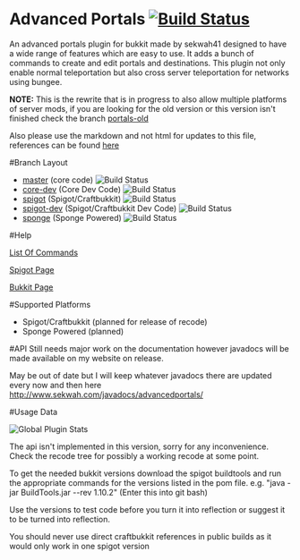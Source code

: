 Advanced Portals <a href="https://travis-ci.org/sekwah41/Advanced-Portals/branches">![Build Status](https://travis-ci.org/sekwah41/Advanced-Portals.svg?branch=master)</a>
================
An advanced portals plugin for bukkit made by sekwah41 designed to have a wide range of features which are easy to use. It adds a bunch of commands to create and edit portals and destinations. This plugin not only enable normal teleportation but also cross server teleportation for networks using bungee.

**NOTE:** This is the rewrite that is in progress to also allow multiple platforms of server mods, if you are looking for the old version or this version isn't finished check the branch <a href="https://github.com/sekwah41/Advanced-Portals/tree/portals-old">portals-old</a>

Also please use the markdown and not html for updates to this file, references can be found [here](https://github.com/adam-p/markdown-here/wiki/Markdown-Cheatsheet)

#Branch Layout
 * [master](https://github.com/sekwah41/Advanced-Portals/) (core code) ![Build Status](https://travis-ci.org/sekwah41/Advanced-Portals.svg?branch=master)
 * [core-dev](https://github.com/sekwah41/Advanced-Portals/tree/core-dev) (Core Dev Code) ![Build Status](https://travis-ci.org/sekwah41/Advanced-Portals.svg?branch=core-dev)
 * [spigot](https://github.com/sekwah41/Advanced-Portals/tree/spigot) (Spigot/Craftbukkit) ![Build Status](https://travis-ci.org/sekwah41/Advanced-Portals.svg?branch=spigot)
 * [spigot-dev](https://github.com/sekwah41/Advanced-Portals/tree/spigot-dev) (Spigot/Craftbukkit Dev Code) ![Build Status](https://travis-ci.org/sekwah41/Advanced-Portals.svg?branch=spigot-dev)
 * [sponge](https://github.com/sekwah41/Advanced-Portals/tree/sponge") (Sponge Powered) ![Build Status](https://travis-ci.org/sekwah41/Advanced-Portals.svg?branch=sponge)

#Help

[List Of Commands](https://github.com/sekwah41/Advanced-Portals/wiki/Commands)

[Spigot Page](https://www.spigotmc.org/resources/advanced-portals.14356/)

[Bukkit Page](http://dev.bukkit.org/bukkit-plugins/advanced-portals/)

#Supported Platforms
 * Spigot/Craftbukkit (planned for release of recode)
 * Sponge Powered (planned)

#API
Still needs major work on the documentation however javadocs will be made available on my website on release.

May be out of date but I will keep whatever javadocs there are updated every now and then here
http://www.sekwah.com/javadocs/advancedportals/

#Usage Data

![Global Plugin Stats](http://i.mcstats.org/AdvancedPortals/Global+Statistics.borderless.png)

The api isn't implemented in this version, sorry for any inconvenience. Check the recode tree for possibly a working recode at some point.

To get the needed bukkit versions download the spigot buildtools and run the appropriate commands for the versions listed in the pom file.
e.g. "java -jar BuildTools.jar --rev 1.10.2" (Enter this into git bash)

Use the versions to test code before you turn it into reflection or suggest it to be turned into reflection.

You should never use direct craftbukkit references in public builds as it would only work in one spigot version